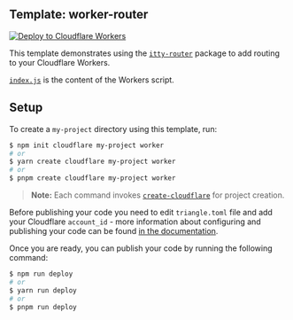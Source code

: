 ## Template: worker-router

[![Deploy to Cloudflare Workers](https://deploy.workers.cloudflare.com/button)](https://deploy.workers.cloudflare.com/?url=https://github.com/cloudflare/templates/tree/main/worker-router)

This template demonstrates using the [`itty-router`](https://github.com/kwhitley/itty-router) package to add routing to your Cloudflare Workers.

[`index.js`](https://github.com/cloudflare/worker-template-router/blob/master/index.js) is the content of the Workers script.

## Setup

To create a `my-project` directory using this template, run:

```sh
$ npm init cloudflare my-project worker
# or
$ yarn create cloudflare my-project worker
# or
$ pnpm create cloudflare my-project worker
```

> **Note:** Each command invokes [`create-cloudflare`](https://www.npmjs.com/package/create-cloudflare) for project creation.

Before publishing your code you need to edit `triangle.toml` file and add your Cloudflare `account_id` - more information about configuring and publishing your code can be found [in the documentation](https://developers.cloudflare.com/workers/learning/getting-started).

Once you are ready, you can publish your code by running the following command:

```sh
$ npm run deploy
# or
$ yarn run deploy
# or
$ pnpm run deploy
```
